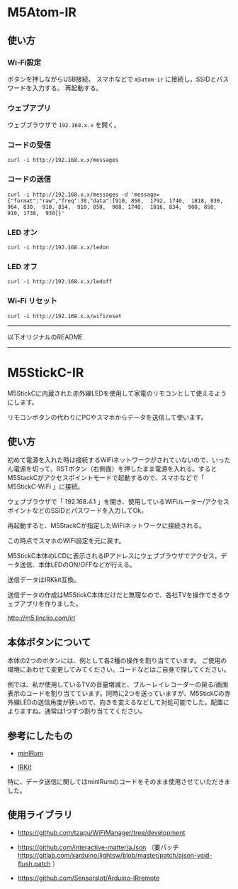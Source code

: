 # M5Atom-IR

## 使い方

### Wi-Fi設定

ボタンを押しながらUSB接続。
スマホなどで `m5atom-ir` に接続し，SSIDとパスワードを入力する。
再起動する。

### ウェブアプリ

ウェブブラウザで `192.168.x.x` を開く。

### コードの受信

`curl -i http://192.168.x.x/messages`

### コードの送信

`curl -i http://192.168.x.x/messages -d 'message={"format":"raw","freq":38,"data":[910, 856,  1792, 1740,  1818, 830,  964, 830,  910, 854,  910, 858,  908, 1740,  1816, 834,  908, 858,  910, 1738,  930]}'`

### LED オン

`curl -i http://192.168.x.x/ledon`

### LED オフ

`curl -i http://192.168.x.x/ledoff`

### Wi-Fi リセット

`curl -i http://192.168.x.x/wifireset`

---

以下オリジナルのREADME

---

# M5StickC-IR

M5StickCに内蔵された赤外線LEDを使用して家電のリモコンとして使えるようにします。

リモコンボタンの代わりにPCやスマホからデータを送信して使います。

## 使い方

初めて電源を入れた時は接続するWiFiネットワークがされていないので、いったん電源を切って、RSTボタン（右側面）を押したまま電源を入れる。するとM5StackCがアクセスポイントモードで起動するので、スマホなどで「 M5StickC-WiFi 」に接続。

ウェブブラウザで「 192.168.4.1 」を開き、使用しているWiFiルーター/アクセスポイントなどのSSIDとパスワードを入力してOk。

再起動すると、M5StackCが指定したWiFiネットワークに接続される。

この時点でスマホのWiFi設定を元に戻す。

M5StickC本体のLCDに表示されるIPアドレスにウェブブラウザでアクセス。データ送信、本体LEDのON/OFFなどが行える。

送信データはIRKkit互換。

送信データの作成はM5StickC本体だけだと無理なので、各社TVを操作できるウェブアプリを作りました。

http://m5.linclip.com/ir/

## 本体ボタンについて

本体の2つのボタンには、例として各2種の操作を割り当てています。
ご使用の環境にあわせて変更してみてください。コードなどはご自身で探してください。

例では、私が使用しているTVの音量増減と、ブルーレイレコーダーの戻る/画面表示のコードを割り当てています。同時に2つを送っていますが、M5StickCの赤外線LEDの送信角度が狭いので、向きを変えるなどして対処可能でした。配置によりますね。通常は1つずつ割り当ててください。

## 参考にしたもの

* [minlRum](https://github.com/9SQ/minIRum)

* [IRKit](http://getirkit.com/)

特に、データ送信に関してはminlRumのコードをそのまま使用させていただきました。

## 使用ライブラリ

* https://github.com/tzapu/WiFiManager/tree/development

* https://github.com/interactive-matter/aJson （要パッチ https://gitlab.com/xarduino/lightsw/blob/master/patch/ajson-void-flush.patch ）

* https://github.com/SensorsIot/Arduino-IRremote
